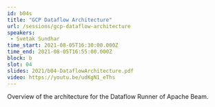 ```yaml
---
id: b04s
title: "GCP Dataflow Architecture"
url: /sessions/gcp-dataflow-architecture
speakers:
 - Svetak Sundhar
time_start: 2021-08-05T16:30:00.000Z
time_end: 2021-08-05T16:55:00.000Z
block: b
slot: 04
slides: 2021/b04-DataflowArchitecture.pdf
video: https://youtu.be/udKgN1_eThs
---
```


Overview of the architecture for the Dataflow Runner of Apache Beam.